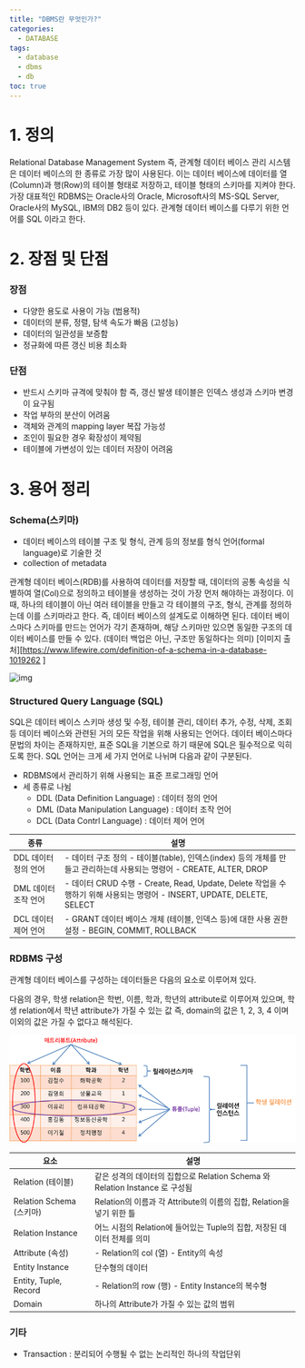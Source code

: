 ```yaml
---
title: "DBMS란 무엇인가?"
categories: 
  - DATABASE
tags:
  - database
  - dbms
  - db
toc: true
---
```


# 1. 정의

Relational Database Management System 즉, 관계형 데이터 베이스 관리 시스템은 데이터 베이스의 한 종류로 가장 많이 사용된다. 이는 데이터 베이스에 데이터를 열(Column)과 행(Row)의 테이블 형태로 저장하고, 테이블 형태의 스키마를 지켜야 한다. 가장 대표적인 RDBMS는 Oracle사의 Oracle, Microsoft사의 MS-SQL Server, Oracle사의 MySQL, IBM의 DB2 등이 있다. 관계형 데이터 베이스를 다루기 위한 언어를 SQL 이라고 한다. 



# 2. 장점 및 단점

### 장점

- 다양한 용도로 사용이 가능 (범용적)
- 데이터의 분류, 정렬, 탐색 속도가 빠음 (고성능)
- 데이터의 일관성을 보증함
- 정규화에 따른 갱신 비용 최소화



### 단점 

- 반드시 스키마 규격에 맞춰야 함 즉, 갱신 발생 테이블은 인덱스 생성과 스키마 변경이 요구됨
- 작업 부하의 분산이 어려움
- 객체와 관계의 mapping layer 복잡 가능성
- 조인이 필요한 경우 확장성이 제약됨
- 테이블에 가변성이 있는 데이터 저장이 어려움



# 3. 용어 정리

### Schema(스키마)

- 데이터 베이스의 테이블 구조 및 형식, 관계 등의 정보를 형식 언어(formal language)로 기술한 것
- collection of metadata

관계형 데이터 베이스(RDB)를 사용하여 데이터를 저장할 때, 데이터의 공통 속성을 식별하여 열(Col)으로 정의하고 테이블을 생성하는 것이 가장 먼저 해야하는 과정이다. 이 때, 하나의 테이블이 아닌 여러 테이블을 만들고 각 테이블의 구조, 형식, 관계를 정의하는데 이를 스키마라고 한다. 즉, 데이터 베이스의 설계도로 이해하면 된다. 데이터 베이스마다 스키마를 만드는 언어가 각기 존재하며, 해당 스키마만 있으면 동일한 구조의 데이터 베이스를 만들 수 있다. (데이터 백업은 아닌, 구조만 동일하다는 의미) [이미지 출처][https://www.lifewire.com/definition-of-a-schema-in-a-database-1019262 ]

![img](https://gblobscdn.gitbook.com/assets%2F-MBIKloVOH4F4OwqBXu_%2F-MCA32jAIWiyKzQtFl9v%2F-MCA3I0NXb7H8lxG6eFL%2Fimage.png?alt=media&token=8e91cc6f-2221-4767-8c7a-b799ede6d6a5)



### Structured Query Language (SQL)

SQL은 데이터 베이스 스키마 생성 및 수정, 테이블 관리, 데이터 추가, 수정, 삭제, 조회 등 데이터 베이스와 관련된 거의 모든 작업을 위해 사용되는 언어다. 데이터 베이스마다 문법의 차이는 존재하지만, 표준 SQL을 기본으로 하기 때문에 SQL은 필수적으로 익히도록 한다. SQL 언어는 크게 세 가지 언어로 나뉘며 다음과 같이 구분된다. 

- RDBMS에서 관리하기 위해 사용되는 표준 프로그래밍 언어
- 세 종류로 나뉨
  - DDL (Data Definition Language) : 데이터 정의 언어
  - DML (Data Manipulation Language) : 데이터 조작 언어
  - DCL (Data Contrl Language) : 데이터 제어 언어

| 종류                 | 설명                                                         |
| -------------------- | ------------------------------------------------------------ |
| DDL 데이터 정의 언어 | - 데이터 구조 정의 - 테이블(table), 인덱스(index) 등의 개체를 만들고 관리하는데 사용되는 명령어 - CREATE, ALTER, DROP |
| DML 데이터 조작 언어 | - 데이터 CRUD 수행 - Create, Read, Update, Delete 작업을 수행하기 위해 사용되는 명령어 - INSERT, UPDATE, DELETE, SELECT |
| DCL 데이터 제어 언어 | - GRANT 데이터 베이스 개체 (테이블, 인덱스 등)에 대한 사용 권한 설정 - BEGIN, COMMIT, ROLLBACK |



### RDBMS 구성

관계형 데이터 베이스를 구성하는 데이터들은 다음의 요소로 이루어져 있다. 

다음의 경우, 학생 relation은 학번, 이름, 학과, 학년의 attribute로 이루어져 있으며, 학생 relation에서 학년 attribute가 가질 수 있는 값 즉, domain의 값은 1, 2, 3, 4 이며 이외의 값은 가질 수 없다고 해석된다. 

![img](images/image.png)

| 요소                     | 설명                                                         |
| ------------------------ | ------------------------------------------------------------ |
| Relation (테이블)        | 같은 성격의 데이터의 집합으로 Relation Schema 와 Relation Instance 로 구성됨 |
| Relation Schema (스키마) | Relation의 이름과 각 Attribute의 이름의 집합, Relation을 넣기 위한 틀 |
| Relation Instance        | 어느 시점의 Relation에 들어있는 Tuple의 집합, 저장된 데이터 전체를 의미 |
| Attribute (속성)         | - Relation의 col (열) - Entity의 속성                        |
| Entity Instance          | 단수형의 데이터                                              |
| Entity, Tuple, Record    | - Relation의 row (행) - Entity Instance의 복수형             |
| Domain                   | 하나의 Attribute가 가질 수 있는 값의 범위                    |



### 기타

- Transaction : 분리되어 수행될 수 없는 논리적인 하나의 작업단위